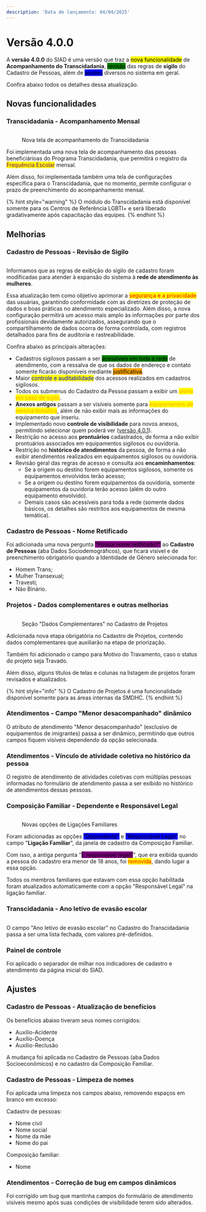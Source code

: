 ```yaml
---
description: 'Data de lançamento: 04/04/2025'
---
```


# Versão 4.0.0

A **versão 4.0.0** do SIAD é uma versão que traz a <mark style="background-color:yellow;">nova funcionalidade</mark> de **Acompanhamento do Transcidadania**, <mark style="background-color:green;">revisão</mark> das regras de **sigilo** do Cadastro de Pessoas, além de <mark style="background-color:blue;">ajustes</mark> diversos no sistema em geral.

Confira abaixo todos os detalhes dessa atualização.

## Novas funcionalidades

### Transcidadania - Acompanhamento Mensal

<figure><img src="../../.gitbook/assets/image (169).png" alt=""><figcaption><p>Nova tela de acompanhamento do Transcidadania</p></figcaption></figure>

Foi implementada uma nova tela de acompanhamento das pessoas beneficiárioas do Programa Transcidadania, que permitirá o registro da <mark style="color:purple;">Frequência Escolar</mark> mensal.

Além disso, foi implementada também uma tela de configurações específica para o Transcidadania, que no momento, permite configurar o prazo de preenchimento do acompanhamento mensal.

{% hint style="warning" %}
O módulo do Transcidadania está disponível somente para os Centros de Referência LGBTI+ e será liberado gradativamente após capacitação das equipes.
{% endhint %}

## Melhorias

### Cadastro de Pessoas - Revisão de Sigilo

<figure><img src="../../.gitbook/assets/image (170).png" alt=""><figcaption></figcaption></figure>

Informamos que as regras de exibição do sigilo de cadastro foram modificadas para atender à expansão do sistema à **rede de atendimento às mulheres**.

Essa atualização tem como objetivo aprimorar a <mark style="color:red;">segurança e a privacidade</mark> das usuárias, garantindo conformidade com as diretrizes de proteção de dados e boas práticas no atendimento especializado. Além disso, a nova configuração permitirá um acesso mais amplo às informações por parte dos profissionais devidamente autorizados, assegurando que o compartilhamento de dados ocorra de forma controlada, com registros detalhados para fins de auditoria e rastreabilidade.

Confira abaixo as principais alterações:

* Cadastros sigilosos passam a ser <mark style="background-color:green;">acessíveis em toda a rede</mark> de atendimento, com a ressalva de que os dados de endereço e contato somente ficarão disponíveis mediante <mark style="background-color:orange;">justificativa</mark>.
* Maior <mark style="color:blue;">controle e auditabilidade</mark> dos acessos realizados em cadastros sigilosos.
* Todos os submenus do Cadastro da Pessoa passam a exibir um <mark style="color:orange;">alerta em caso de sigilo</mark>.
* **Anexos antigos** passam a ser visíveis somente para <mark style="color:orange;">equipamentos de mesma temática</mark>, além de não exibir mais as informações do equipamento que inseriu.
* Implementado novo **controle de visibilidade** para novos anexos, permitindo selecionar quem poderá ver ([versão 4.0.1](versao-4.0.1.md)).
* Restrição no acesso aos **prontuários** cadastrados, de forma a não exibir prontuários associados em equipamentos sigilosos ou ouvidoria.
* Restrição no **histórico de atendimentos** da pessoa, de forma a não exibir atendimentos realizados em equipamentos sigilosos ou ouvidoria.
* Revisão geral das regras de acesso e consulta aos **encaminhamentos**:
  * Se a origem ou destino forem equipamentos sigilosos, somente os equipamentos envolvidos terão acesso;
  * Se a origem ou destino forem equipamentos da ouvidoria, somente equipamentos da ouvidoria terão acesso (além do outro equipamento envolvido).
  * Demais casos são acessíveis para toda a rede (somente dados básicos, os detalhes são restritos aos equipamentos de mesma temática).

### Cadastro de Pessoas - Nome Retificado

Foi adicionada uma nova pergunta <mark style="background-color:purple;">"Possui nome retificado?"</mark> ao **Cadastro de Pessoas** (aba Dados Sociodemográficos), que ficará visível e de preenchimento obrigatório quando a Identidade de Gênero selecionada for:

* Homem Trans;
* Mulher Transexual;
* Travesti;
* Não Binário.

### Projetos - Dados complementares e outras melhorias

<figure><img src="../../.gitbook/assets/image (171).png" alt=""><figcaption><p>Seção "Dados Complementares" no Cadastro de Projetos</p></figcaption></figure>

Adicionada nova etapa obrigatória no Cadastro de Projetos, contendo dados complementares que auxiliarão na etapa de priorização.

Também foi adicionado o campo para Motivo do Travamento, caso o status do projeto seja Travado.

Além disso, alguns títulos de telas e colunas na listagem de projetos foram revisados e atualizados.

{% hint style="info" %}
O Cadastro de Projetos é uma funcionalidade disponível somente para as áreas internas da SMDHC.
{% endhint %}

### Atendimentos - Campo "Menor desacompanhado" dinâmico

O atributo de atendimento "Menor desacompanhado" (exclusivo de equipamentos de imigrantes) passa a ser dinâmico, permitindo que outros campos fiquem visíveis dependendo da opção selecionada.

### Atendimentos - Vínculo de atividade coletiva no histórico da pessoa

O registro de atendimento de atividades coletivas com múltiplas pessoas informadas no formulário de atendimento passa a ser exibido no histórico de atendimentos dessas pessoas.

### Composição Familiar - Dependente e Responsável Legal

<figure><img src="../../.gitbook/assets/image (173).png" alt=""><figcaption><p>Novas opções de Ligações Familiares</p></figcaption></figure>

Foram adicionadas as opções <mark style="background-color:blue;">"Dependente"</mark> e <mark style="background-color:blue;">"Responsável Legal"</mark> no campo "**Ligação Familiar**", da janela de cadastro da Composição Familiar.

Com isso, a antiga pergunta "<mark style="background-color:purple;">É responsável legal?</mark>", que era exibida quando a pessoa do cadastro era menor de 18 anos, foi <mark style="color:red;">removida</mark>, dando lugar a essa opção.

Todos os membros familiares que estavam com essa opção habilitada foram atualizados automaticamente com a opção "Responsável Legal" na ligação familiar.

### Transcidadania - Ano letivo de evasão escolar

<figure><img src="../../.gitbook/assets/image (172).png" alt=""><figcaption></figcaption></figure>

O campo "Ano letivo de evasão escolar" no Cadastro do Transcidadania passa a ser uma lista fechada, com valores pré-definidos.

### Painel de controle

Foi aplicado o separador de milhar nos indicadores de cadastro e atendimento da página inicial do SIAD.

## Ajustes

### Cadastro de Pessoas - Atualização de benefícios

Os benefícios abaixo tiveram seus nomes corrigidos:

* Auxílio-Acidente
* Auxílio-Doença
* Auxílio-Reclusão

A mudança foi aplicada no Cadastro de Pessoas (aba Dados Socioeconômicos) e no cadastro da Composição Familiar.

### Cadastro de Pessoas - Limpeza de nomes

Foi aplicada uma limpeza nos campos abaixo, removendo espaços em branco em excesso:

Cadastro de pessoas:

* Nome civil
* Nome social
* Nome da mãe
* Nome do pai

Composição familiar:

* Nome

### Atendimentos - Correção de bug em campos dinâmicos

Foi corrigido um bug que mantinha campos do formulário de atendimento visíveis mesmo após suas condições de visibilidade terem sido alterados.
